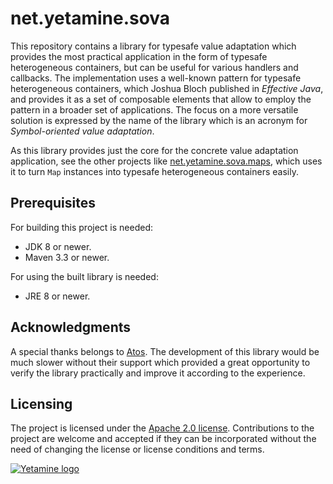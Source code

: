 # net.yetamine.sova #

This repository contains a library for typesafe value adaptation which provides the most practical application in the form of typesafe heterogeneous containers, but can be useful for various handlers and callbacks. The implementation uses a well-known pattern for typesafe heterogeneous containers, which Joshua Bloch published in *Effective Java*, and provides it as a set of composable elements that allow to employ the pattern in a broader set of applications. The focus on a more versatile solution is expressed by the name of the library which is an acronym for *Symbol-oriented value adaptation*.

As this library provides just the core for the concrete value adaptation application, see the other projects like [net.yetamine.sova.maps](http://github.com/pdolezal/net.yetamine.sova.maps), which uses it to turn `Map` instances into typesafe heterogeneous containers easily.


## Prerequisites ##

For building this project is needed:

* JDK 8 or newer.
* Maven 3.3 or newer.

For using the built library is needed:

* JRE 8 or newer.


## Acknowledgments ##

A special thanks belongs to [Atos](http://atos.net/). The development of this library would be much slower without their support which provided a great opportunity to verify the library practically and improve it according to the experience.


## Licensing ##

The project is licensed under the [Apache 2.0 license](http://www.apache.org/licenses/LICENSE-2.0). Contributions to the project are welcome and accepted if they can be incorporated without the need of changing the license or license conditions and terms.


[![Yetamine logo](http://petr.dolezal.matfyz.cz/files/Yetamine_small.svg "Our logo")](http://petr.dolezal.matfyz.cz/files/Yetamine_large.svg)
